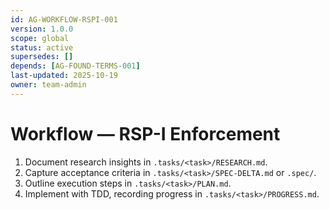 ```yaml
---
id: AG-WORKFLOW-RSPI-001
version: 1.0.0
scope: global
status: active
supersedes: []
depends: [AG-FOUND-TERMS-001]
last-updated: 2025-10-19
owner: team-admin
---
```


# Workflow — RSP-I Enforcement

1. Document research insights in `.tasks/<task>/RESEARCH.md`.
2. Capture acceptance criteria in `.tasks/<task>/SPEC-DELTA.md` or `.spec/`.
3. Outline execution steps in `.tasks/<task>/PLAN.md`.
4. Implement with TDD, recording progress in `.tasks/<task>/PROGRESS.md`.
